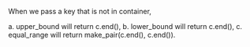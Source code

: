 When we pass a key that is not in container,

a. upper_bound will return c.end(),
b. lower_bound will return c.end(),
c. equal_range will return make_pair(c.end(), c.end()).
